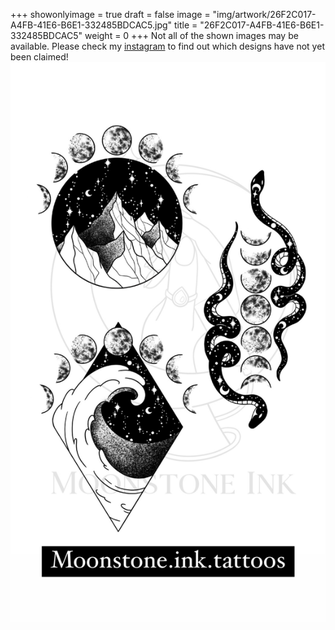 +++
showonlyimage = true
draft = false
image = "img/artwork/26F2C017-A4FB-41E6-B6E1-332485BDCAC5.jpg"
title = "26F2C017-A4FB-41E6-B6E1-332485BDCAC5"
weight = 0
+++
Not all of the shown images may be available. Please check my [instagram](https://www.instagram.com/moonstone.ink.tattoos) to find out which designs have not yet been claimed!
![image](/img/artwork/26F2C017-A4FB-41E6-B6E1-332485BDCAC5.jpg)
